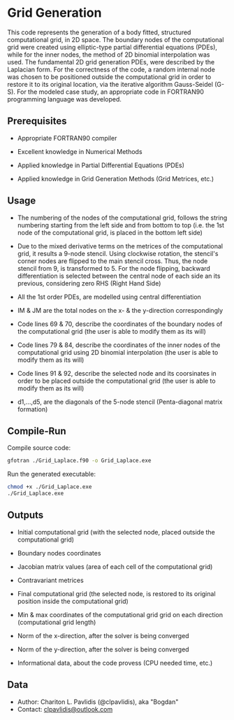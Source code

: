 # Grid Generation

This code represents the generation of a body fitted, structured computational grid, in 2D space. The boundary nodes of the computational grid were created using elliptic-type partial differential equations (PDEs), while for the inner nodes, the method of 2D binomial interpolation was used. The fundamental 2D grid generation PDEs, were described by the Laplacian form. For the correctness of the code, a random internal node was chosen to be positioned outside the computational grid in order to restore it to its original location, via the iterative algorithm Gauss-Seidel (G-S). For the modeled case study, an appropriate code in FORTRAN90 programming language was developed.

## Prerequisites

- Appropriate FORTRAN90 compiler

- Excellent knowledge in Numerical Methods

- Applied knowledge in Partial Differential Equations (PDEs)

- Applied knowledge in Grid Generation Methods (Grid Metrices, etc.)

## Usage

- The numbering of the nodes of the computational grid, follows the string numbering starting from the left side and from bottom to top (i.e. the 1st node of the computational grid, is placed in the bottom left side)

- Due to the mixed derivative terms on the metrices of the computational grid, it results a 9-node stencil. Using clockwise rotation, the stencil's corner nodes are flipped to the main stencil cross. Thus, the node stencil from 9, is transformed to 5. For the node flipping, backward differentiation is selected between the central node of each side an its previous, considering zero RHS (Right Hand Side)

- All the 1st order PDEs, are modelled using central differentiation

- IM & JM are the total nodes on the x- & the y-direction correspondingly

- Code lines 69 & 70, describe the coordinates of the boundary nodes of the computational grid (the user is able to modify them as its will)

- Code lines 79 & 84, describe the coordinates of the inner nodes of the computational grid using 2D binomial interpolation (the user is able to modify them as its will)

- Code lines 91 & 92, describe the selected node and its coorsinates in order to be placed outside the computational grid (the user is able to modify them as its will)

- d1,...,d5, are the diagonals of the 5-node stencil (Penta-diagonal matrix formation)

## Compile-Run

Compile source code:

```bash
gfotran ./Grid_Laplace.f90 -o Grid_Laplace.exe
```

Run the generated executable:

```bash
chmod +x ./Grid_Laplace.exe
./Grid_Laplace.exe
```

## Outputs

- Initial computational grid (with the selected node, placed outside the computational grid)

- Boundary nodes coordinates

- Jacobian matrix values (area of each cell of the computational grid)

- Contravariant metrices

- Final computational grid (the selected node, is restored to its original position inside the computational grid)

- Min & max coordinates of the computational grid grid on each direction (computational grid length)

- Norm of the x-direction, after the solver is being converged

- Norm of the y-direction, after the solver is being converged

- Informational data, about the code provess (CPU needed time, etc.)

## Data

- Author: Chariton L. Pavlidis (@clpavlidis), aka "Bogdan"
- Contact: clpavlidis@outlook.com
